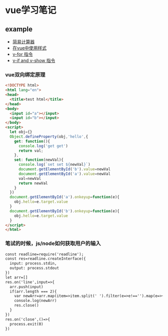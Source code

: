 # vue学习笔记

## example
* [简易计算器](./simple-calculator)
* [在vue中使用样式](./style.md)
* [v-for 指令](./v-for.md)
* [v-if and v-show 指令](./v-if%20and%20v-show.md)

### vue双向绑定原理
```html
<!DOCTYPE html>
<html lang="en">
<head>
  <title>test html</title>
</head>
<body>
  <input id="a"></input>
  <input id="b"></input>
</body>
<script>
  let obj={}
  Object.defineProperty(obj,'hello',{
    get: function(){
      console.log('get get')
      return val;
    },
    set: function(newVal){
      console.log(`set set ${newVal}`)
      document.getElementById('b').value=newVal
      document.getElementById('a').value=newVal
      val=newVal
      return newVal
    }
  })
  document.getElementById('a').onkeyup=function(e){
    obj.hello=e.target.value
  }
  document.getElementById('b').onkeyup=function(e){
    obj.hello=e.target.value
  }
</script>
</html>
```

### 笔试的时候，js/node如何获取用户的输入
```html
const readline=require('readline');
const res=readline.createInterface({
  input: process.stdin,
  output: process.stdout
})
let arr=[]
res.on('line',input=>{
  arr.push(input)
  if(arr.length === 2){
    var newArr=arr.map(item=>item.split(' ').filter(e=>e!=='').map(e=>+e))
    console.log(newArr)
    res.close()
  }
})
res.on('close',()=>{
  process.exit(0)
})
```
